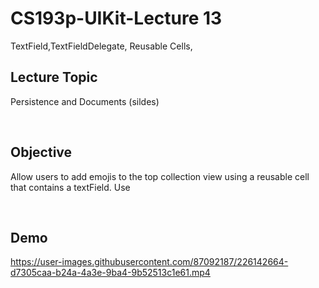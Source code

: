 #  CS193p-UIKit-Lecture 13
TextField,TextFieldDelegate, Reusable Cells,

## Lecture Topic
Persistence and Documents (sildes)

<br>

## Objective 
Allow users to add emojis to the top collection view using a reusable cell that contains a textField.
Use

<br>

## Demo
https://user-images.githubusercontent.com/87092187/226142664-d7305caa-b24a-4a3e-9ba4-9b52513c1e61.mp4



